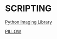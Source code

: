 # SCRIPTING

[Python Imaging Library](https://en.wikipedia.org/wiki/Python_Imaging_Library)

[PILLOW](https://pillow.readthedocs.io/en/stable/)
